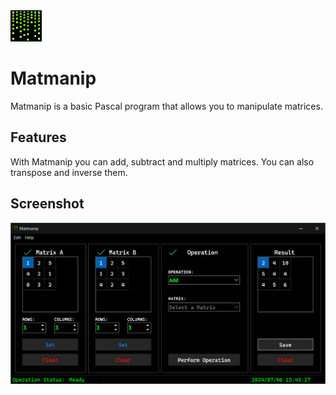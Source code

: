 <img src="Graphics/Icon-96.png" width="50"/> 

# Matmanip
Matmanip is a basic Pascal program that allows you to manipulate matrices.  

## Features
With Matmanip you can add, subtract and multiply matrices. You can also transpose and inverse them. 

## Screenshot
<img src="Graphics/Screenshot.png" width="700"/>
